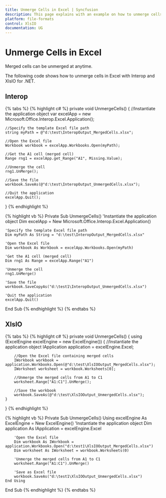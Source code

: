```yaml
---
title: Unmerge Cells in Excel | Syncfusion
description: This page explains with an example on how to unmerge cells in Excel using Interop and Essential XlsIO.
platform: file-formats
control: XlsIO
documentation: UG
---
```


# Unmerge Cells in Excel

Merged cells can be unmerged at anytime.

The following code shows how to unmerge cells in Excel with Interop and XlsIO for .NET.

## Interop

{% tabs %}
{% highlight c# %}
private void UnmergeCells()
{
    //Instantiate the application object
    var excelApp = new Microsoft.Office.Interop.Excel.Application();

    //Specify the template Excel file path
    string myPath = @"d:\test\InteropOutput_MergedCells.xlsx";

    //Open the Excel file
    Workbook workbook = excelApp.Workbooks.Open(myPath);

    //Get the A1 cell (merged cell)
    Range rng1 = excelApp.get_Range("A1", Missing.Value);

    //Unmerge the cell
    rng1.UnMerge();

    //Save the file
    workbook.SaveAs(@"d:\test\InteropOutput_UnmergedCells.xlsx");

    //Quit the application
    excelApp.Quit();
}
{% endhighlight %}

{% highlight vb %}
Private Sub UnmergeCells()
    'Instantiate the application object
    Dim excelApp = New Microsoft.Office.Interop.Excel.Application()

    'Specify the template Excel file path
    Dim myPath As String = "d:\test\InteropOutput_MergedCells.xlsx"

    'Open the Excel file
    Dim workbook As Workbook = excelApp.Workbooks.Open(myPath)

    'Get the A1 cell (merged cell)
    Dim rng1 As Range = excelApp.Range("A1")

    'Unmerge the cell
    rng1.UnMerge()

    'Save the file
    workbook.SaveCopyAs("d:\test1\InteropOutput_UnmergedCells.xlsx")

    'Quit the application
    excelApp.Quit()
End Sub
{% endhighlight %}
{% endtabs %}

## XlsIO

{% tabs %}
{% highlight c# %}
private void UnmergeCells()
{
    using (ExcelEngine excelEngine = new ExcelEngine())
    {
        //Instantiate the application object
        IApplication application = excelEngine.Excel;

        //Open the Excel file containing merged cells
        IWorkbook workbook = application.Workbooks.Open(@"d:\test\XlsIOOutput_MergedCells.xlsx");
        IWorksheet worksheet = workbook.Worksheets[0];

        //Unmerge the merged cells from A1 to C1
        worksheet.Range["A1:C1"].UnMerge();

        //Save the workbook
        workbook.SaveAs(@"d:\test\XlsIOOutput_UnmergedCells.xlsx");
    }
}
{% endhighlight %}

{% highlight vb %}
Private Sub UnmergeCells()
    Using excelEngine As ExcelEngine = New ExcelEngine()
        'Instantiate the application object
        Dim application As IApplication = excelEngine.Excel

        'Open the Excel file
        Dim workbook As IWorkbook = application.Workbooks.Open("d:\test1\XlsIOOutput_MergedCells.xlsx")
        Dim worksheet As IWorksheet = workbook.Worksheets(0)

        'Unmerge the merged cells from A1 to C1
        worksheet.Range("A1:C1").UnMerge()

        'Save as Excel file
        workbook.SaveAs("d:\test1\XlsIOOutput_UnmergedCells.xlsx")
    End Using
End Sub
{% endhighlight %}
{% endtabs %}
